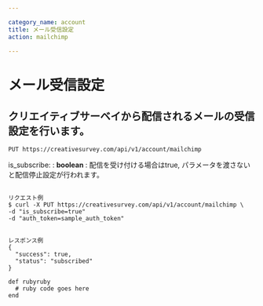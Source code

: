 ```yaml
---

category_name: account
title: メール受信設定
action: mailchimp

---
```


# メール受信設定

## クリエイティブサーベイから配信されるメールの受信設定を行います。


`PUT https://creativesurvey.com/api/v1/account/mailchimp`

is_subscribe:
: __boolean__
: 配信を受け付ける場合はtrue, パラメータを渡さないと配信停止設定が行われます。

~~~

リクエスト例
$ curl -X PUT https://creativesurvey.com/api/v1/account/mailchimp \
-d "is_subscribe=true"
-d "auth_token=sample_auth_token"


レスポンス例
{
  "success": true,
  "status": "subscribed"
}
~~~


~~~
def rubyruby
  # ruby code goes here
end
~~~

